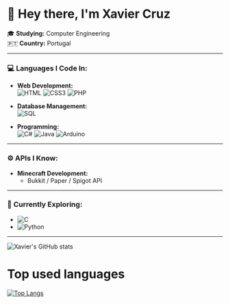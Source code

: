 # 👋 Hey there, I'm **Xavier Cruz** 

🎓 **Studying:** Computer Engineering  
🇵🇹 **Country:** Portugal  

---

### 💻 **Languages I Code In:**

- **Web Development:**  
  ![HTML](https://img.shields.io/badge/HTML-239120?style=for-the-badge&logo=html5&logoColor=white) 
  ![CSS3](https://img.shields.io/badge/CSS3-1572B6?style=for-the-badge&logo=css3&logoColor=white)
  ![PHP](https://img.shields.io/badge/PHP-777BB4?style=for-the-badge&logo=php&logoColor=white)
  
- **Database Management:**  
  ![SQL](https://img.shields.io/badge/SQL-003B57?style=for-the-badge&logo=sqlite&logoColor=white)
  
- **Programming:**  
  ![C#](https://img.shields.io/badge/C%23-239120?style=for-the-badge&logo=c-sharp&logoColor=white)
  ![Java](https://img.shields.io/badge/Java-ED8B00?style=for-the-badge&logo=java&logoColor=white)
  ![Arduino](https://img.shields.io/badge/Arduino-00979D?style=for-the-badge&logo=arduino&logoColor=white)

---

### ⚙️ **APIs I Know:**

- **Minecraft Development:**  
  - Bukkit / Paper / Spigot API

---

### 🌱 **Currently Exploring:**

- ![C](https://img.shields.io/badge/C-A8B9CC?style=for-the-badge&logo=c&logoColor=white)
- ![Python](https://img.shields.io/badge/Python-3776AB?style=for-the-badge&logo=python&logoColor=white)

---

![Xavier's GitHub stats](https://github-readme-stats.vercel.app/api?username=sujyrokimora&count_private=true)

# Top used languages 
[![Top Langs](https://github-readme-stats.vercel.app/api/top-langs/?username=sujyrokimora)](https://github.com/anuraghazra/github-readme-stats)
